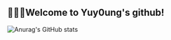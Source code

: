 ## 🙋🏻‍♂️Welcome to Yuy0ung's github!

![Anurag's GitHub stats](https://github-readme-stats.vercel.app/api?username=Yuy0ung)
